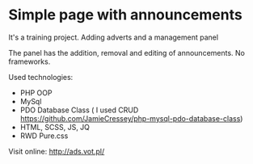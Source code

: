 # Simple page with announcements
It's a training project. Adding adverts and a management panel

The panel has the addition, removal and editing of announcements. No frameworks.

Used technologies:
- PHP OOP
- MySql
- PDO Database Class ( I used CRUD https://github.com/JamieCressey/php-mysql-pdo-database-class)
- HTML, SCSS, JS, JQ
- RWD Pure.css

Visit online: http://ads.vot.pl/


